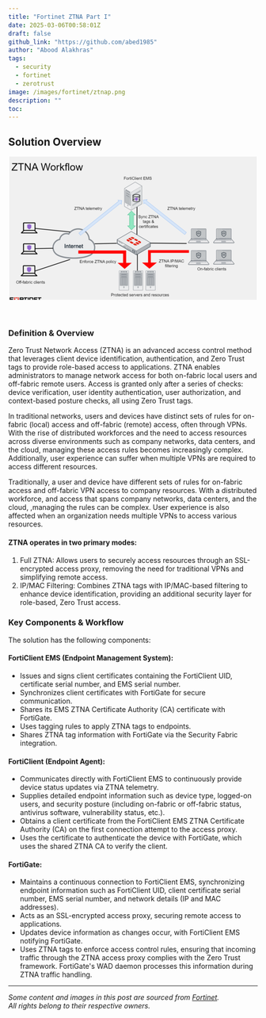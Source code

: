 ```yaml
---
title: "Fortinet ZTNA Part I"
date: 2025-03-06T00:58:01Z
draft: false
github_link: "https://github.com/abed1985"
author: "Abood Alakhras"
tags:
  - security
  - fortinet
  - zerotrust
image: /images/fortinet/ztnap.png
description: ""
toc:
---
```


## Solution Overview

<p align="middle">
  <img src="/images/fortinet/ztnap11.png" alt="My Image">
</p>
<br>

### Definition & Overview

Zero Trust Network Access (ZTNA) is an advanced access control method that leverages client device identification, authentication, and Zero Trust tags to provide role-based access to applications. ZTNA enables administrators to manage network access for both on-fabric local users and off-fabric remote users. Access is granted only after a series of checks: device verification, user identity authentication, user authorization, and context-based posture checks, all using Zero Trust tags.

In traditional networks, users and devices have distinct sets of rules for on-fabric (local) access and off-fabric (remote) access, often through VPNs. With the rise of distributed workforces and the need to access resources across diverse environments such as company networks, data centers, and the cloud, managing these access rules becomes increasingly complex. Additionally, user experience can suffer when multiple VPNs are required to access different resources.

Traditionally, a user and device have different sets of rules for on-fabric access and off-fabric VPN access to company resources. With a distributed workforce, and access that spans company networks, data centers, and the cloud, ,managing the rules can be complex. User experience is also affected when an organization needs multiple VPNs to access various resources. 

#### ZTNA operates in two primary modes:

1. Full ZTNA: Allows users to securely access resources through an SSL-encrypted access proxy, removing the need for traditional VPNs and simplifying remote access.
2. IP/MAC Filtering: Combines ZTNA tags with IP/MAC-based filtering to enhance device identification, providing an additional security layer for role-based, Zero Trust access.

### Key Components & Workflow
 
The solution has the following components:

#### FortiClient EMS (Endpoint Management System):

- Issues and signs client certificates containing the FortiClient UID, certificate serial number, and EMS serial number.
- Synchronizes client certificates with FortiGate for secure communication.
- Shares its EMS ZTNA Certificate Authority (CA) certificate with FortiGate.
- Uses tagging rules to apply ZTNA tags to endpoints.
- Shares ZTNA tag information with FortiGate via the Security Fabric integration.

#### FortiClient (Endpoint Agent):

- Communicates directly with FortiClient EMS to continuously provide device status updates via ZTNA telemetry.
- Supplies detailed endpoint information such as device type, logged-on users, and security posture (including on-fabric or off-fabric status, antivirus software, vulnerability status, etc.).
- Obtains a client certificate from the FortiClient EMS ZTNA Certificate Authority (CA) on the first connection attempt to the access proxy.
- Uses the certificate to authenticate the device with FortiGate, which uses the shared ZTNA CA to verify the client.

#### FortiGate:

- Maintains a continuous connection to FortiClient EMS, synchronizing endpoint information such as FortiClient UID, client certificate serial number, EMS serial number, and network details (IP and MAC addresses).
- Acts as an SSL-encrypted access proxy, securing remote access to applications.
- Updates device information as changes occur, with FortiClient EMS notifying FortiGate.
- Uses ZTNA tags to enforce access control rules, ensuring that incoming traffic through the ZTNA access proxy complies with the Zero Trust framework. FortiGate's WAD daemon processes this information during ZTNA traffic handling. 

---
*Some content and images in this post are sourced from [Fortinet](https://www.fortinet.com).  
All rights belong to their respective owners.*